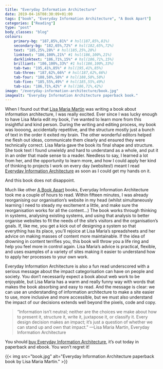 ```yaml
---
title: "Everyday Information Architecture"
date: 2019-04-16T08:30:09+01:00
tags: ["book", "Everyday Information Architecture", "A Book Apart"]
categories: ["Reading"]
type: "post"
body_classes: "blog"
colours:
    primary-bg: "187,85%,81%" # hsl(187,85%,81%)
    secondary-bg: "182,65%,72%" # hsl(182,65%,72%)
    text: "185,25%,28%" # hsl(185,25%,28%)
    linktext: "186,100%,21%" #1 hsl(186,100%,21%)
    darklinktext: "186,71%,15%" # hsl(186,71%,15%)
    brilliant: "186,100%,33%" #1 hsl(186,100%,33%)
    tab-two: "195,41%,85%" # hsl(195,41%,85%)
    tab-three: "187,62%,66%" # hsl(187,62%,66%)
    tab-four: "188,58%,58%" # hsl(188,58%,58%)
    tab-five: "185,55%,49%" # hsl(185,55%,49%)
    tab-six: "186,71%,42%" # hsl(186,71%,42%)
image: "/everyday-information-architecture/book.jpg"
imagealt: "Everyday Information Architecture paperback book."
---
```


When I found out that [Lisa Maria Martin](http://thefutureislikepie.com) was writing a book about information architecture, I was really excited. Ever since I was lucky enough to have Lisa Maria edit my book, I’ve wanted to learn more from this insightful and kind person. During the writing and editing process, my book was loooong, accidentally repetitive, and the structure mostly just a bunch of text in the order it exited my brain. The other wonderful editors helped me flesh out ideas, communicate them clearly and ensured they were technically correct. Lisa Maria gave the book its final shape and structure. She took text I found unwieldy and hard to understand as a whole, and put it in an order that made sense to a reader. Needless to say, I learned a lot from her, and the opportunity to learn more, and how I could apply her kind of thinking to projects I work on every day (websites!) meant I read [Everyday Information Architecture](https://abookapart.com/products/everyday-information-architecture) as soon as I could get my hands on it.<!--more-->

And this book does not disappoint.

Much like other [A Book Apart](https://abookapart.com) books, Everyday Information Architecture took me a couple of hours to read. Within fifteen minutes, I was already reorganising our organisation’s website in my head (whilst simultaneously learning I need to steady my excitement a little, and make sure the reorganisation works for all the content…) The book works through thinking in systems, analysing existing systems, and using that analysis to better organise websites to fit the needs of the site’s visitors and the organisation’s goals. If, like me, you get a kick out of designing a system so that everything has its place, you’ll rejoice at Lisa Maria’s spreadsheets and her advice on making masses of content more maintainable. If the idea of drowning in content terrifies you, this book will throw you a life ring and help you feel more in control again. Lisa Maria’s advice is practical, flexible, and uses examples of a variety of sites making it easier to understand how to apply her processes to your own work.

Everyday Information Architecture is also a fun read underscored with a serious message about the impact categorisation can have on people and society. You don’t necessarily expect a book about web work to be enjoyable, but Lisa Maria has a warm and really funny way with words that makes the book absorbing and easy to read. And the message is clear: we can use an understanding of information architecture to make a site easier to use, more inclusive and more accessible, but we must also understand the impact of our decisions extends well beyond the pixels, code and copy.

> “Information isn’t neutral; neither are the choices we make about how to present it, structure it, write it, juxtapose it, or classify it. Every design decision makes an impact; it’s just a question of whether we can stand up and own that impact.” —Lisa Maria Martin, Everyday Information Architecture

You should [buy Everyday Information Architecture](https://abookapart.com/products/everyday-information-architecture), it’s out today in paperback and ebook. You won’t regret it!


{{< img src="book.jpg" alt="Everyday Information Architecture paperback book by Lisa Maria Martin." >}}

